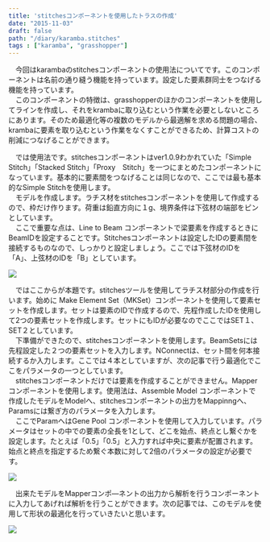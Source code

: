 ```yaml
---
title: 'stitchesコンポーネントを使用したトラスの作成'
date: "2015-11-03"
draft: false
path: "/diary/karamba.stitches"
tags : ["karamba", "grasshopper"]
---
```


　今回はkarambaのstitchesコンポーネントの使用法についてです。このコンポーネントは名前の通り縫う機能を持っています。設定した要素群同士をつなげる機能を持っています。  
　このコンポーネントの特徴は、grasshopperのほかのコンポーネントを使用してラインを作成し、それをkrambaに取り込むという作業を必要としないところにあります。そのため最適化等の複数のモデルから最適解を求める問題の場合、krambaに要素を取り込むという作業をなくすことができるため、計算コストの削減につなげることができます。  
  
  
　では使用法です。stitchesコンポーネントはver1.0.9わかれていた「Simple Stitch」「Stacked Stitch」「Proxy　Stitch」を一つにまとめたコンポーネントになっています。基本的に要素間をつなげることは同じなので、ここでは最も基本的なSimple Stitchを使用します。  
　モデルを作成します。ラチス材をstitchesコンポーネントを使用して作成するので、枠だけ作ります。荷重は鉛直方向に１g、境界条件は下弦材の端部をピンとしています。  
　ここで重要な点は、Line to Beam コンポーネントで梁要素を作成するときにBeamIDを設定することです。Stitchesコンポーネントは設定したIDの要素間を接続するものなので、しっかりと設定しましょう。ここでは下弦材のIDを「A」、上弦材のIDを「B」としています。  
  

[![](http://1.bp.blogspot.com/-q3HqV_VKpeU/VjhIWfGDozI/AAAAAAAAA9E/IeGibE_fmAA/s640/%25E3%2583%25A2%25E3%2583%2587%25E3%2583%25AB%25E3%2581%25AE%25E4%25BD%259C%25E6%2588%2590.JPG)](http://1.bp.blogspot.com/-q3HqV_VKpeU/VjhIWfGDozI/AAAAAAAAA9E/IeGibE_fmAA/s1600/%25E3%2583%25A2%25E3%2583%2587%25E3%2583%25AB%25E3%2581%25AE%25E4%25BD%259C%25E6%2588%2590.JPG)

  
　ではここからが本題です。stitchesツールを使用してラチス材部分の作成を行います。始めに Make Element Set（MKSet）コンポーネントを使用して要素セットを作成します。セットは要素のIDで作成するので、先程作成したIDを使用して2つの要素セットを作成します。セットにもIDが必要なのでここではSET１、SET２としています。  
　下準備ができたので、stitchesコンポーネントを使用します。BeamSetsには先程設定した２つの要素セットを入力します。NConnectは、セット間を何本接続するか入力します。ここでは４本としていますが、次の記事で行う最適化でここをパラメータの一つとしています。  
　stitchesコンポーネントだけでは要素を作成することができません。Mapperコンポーネントを使用します。使用法は、Assemble Model コンポーネントで作成したモデルをModelへ、stitchesコンポーネントの出力をMappinngへ、Paramsには繋ぎ方のパラメータを入力します。  
　ここでParamへはGene Pool コンポーネントを使用して入力しています。パラメータはセットの中での要素の全長を1として、どこを始点、終点とし繋ぐかを設定します。たとえば「0.5」「0.5」と入力すれば中央に要素が配置されます。始点と終点を指定するため繋ぐ本数に対して2倍のパラメータの設定が必要です。  
  

[![](http://1.bp.blogspot.com/-HwN-jr1hGS4/VjhLrzaPePI/AAAAAAAAA9Q/3kpiTW7L9u0/s640/stitches%25E3%2582%25B3%25E3%2583%25B3%25E3%2583%259D%25E3%2583%25BC%25E3%2583%258D%25E3%2583%25B3%25E3%2583%2588.JPG)](http://1.bp.blogspot.com/-HwN-jr1hGS4/VjhLrzaPePI/AAAAAAAAA9Q/3kpiTW7L9u0/s1600/stitches%25E3%2582%25B3%25E3%2583%25B3%25E3%2583%259D%25E3%2583%25BC%25E3%2583%258D%25E3%2583%25B3%25E3%2583%2588.JPG)

  
  
　出来たモデルをMapperコンポ―ネントの出力から解析を行うコンポーネントに入力してあげれば解析を行うことができます。次の記事では、このモデルを使用して形状の最適化を行っていきたいと思います。  
  

[![](http://1.bp.blogspot.com/-f3KyLlT6ryQ/VjhRi0a-KEI/AAAAAAAAA9g/I16B6uX8CJw/s640/%25E8%25A7%25A3%25E6%259E%2590.JPG)](http://1.bp.blogspot.com/-f3KyLlT6ryQ/VjhRi0a-KEI/AAAAAAAAA9g/I16B6uX8CJw/s1600/%25E8%25A7%25A3%25E6%259E%2590.JPG)